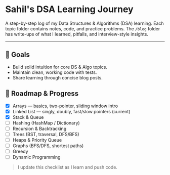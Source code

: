# Sahil's DSA Learning Journey

A step-by-step log of my Data Structures & Algorithms (DSA) learning. Each topic folder contains notes, code, and practice problems. 
The `/blog` folder has write-ups of what I learned, pitfalls, and interview-style insights.

---

## 🚀 Goals
- Build solid intuition for core DS & Algo topics.
- Maintain clean, working code with tests.
- Share learning through concise blog posts.

## 🧭 Roadmap & Progress
- [x] Arrays — basics, two-pointer, sliding window intro
- [x] Linked List — singly, doubly, fast/slow pointers (current)
- [x] Stack & Queue
- [ ] Hashing (HashMap / Dictionary)
- [ ] Recursion & Backtracking
- [ ] Trees (BST, traversal, DFS/BFS)
- [ ] Heaps & Priority Queue
- [ ] Graphs (BFS/DFS, shortest paths)
- [ ] Greedy
- [ ] Dynamic Programming

> I update this checklist as I learn and push code.


